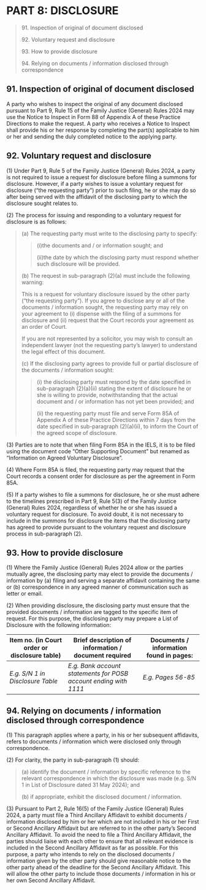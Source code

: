 # PART 8: DISCLOSURE

> 91\. Inspection of original of document disclosed
>
> 92\. Voluntary request and disclosure
>
> 93\. How to provide disclosure
>
> 94\. Relying on documents / information disclosed through correspondence

## 91. Inspection of original of document disclosed

A party who wishes to inspect the original of any document disclosed pursuant to Part 9, Rule 15 of the Family Justice (General) Rules 2024 may use the Notice to Inspect in Form 88 of Appendix A of these Practice Directions to make the request. A party who receives a Notice to Inspect shall provide his or her response by completing the part(s) applicable to him or her and sending the duly completed notice to the applying party.

## 92. Voluntary request and disclosure

(1) Under Part 9, Rule 5 of the Family Justice (General) Rules 2024, a party is not required to issue a request for disclosure before filing a summons for disclosure. However, if a party wishes to issue a voluntary request for disclosure (“the requesting party”) prior to such filing, he or she may do so after being served with the affidavit of the disclosing party to which the disclosure sought relates to.

(2) The process for issuing and responding to a voluntary request for disclosure is as follows:

> (a) The requesting party must write to the disclosing party to specify:
>
> > (i)the documents and / or information sought; and
> >
> > (ii)the date by which the disclosing party must respond whether such disclosure will be provided.
>
> (b) The request in sub-paragraph (2)(a) must include the following warning:
>
> This is a request for voluntary disclosure issued by the other party (“the requesting party”). If you agree to disclose any or all of the documents / information sought, the requesting party may rely on your agreement to (i) dispense with the filing of a summons for disclosure and (ii) request that the Court records your agreement as an order of Court.
>
> If you are not represented by a solicitor, you may wish to consult an independent lawyer (not the requesting party’s lawyer) to understand the legal effect of this document.
>
> (c) If the disclosing party agrees to provide full or partial disclosure of the documents / information sought:
>
> > (i) the disclosing party must respond by the date specified in sub-paragraph (2)(a)(ii) stating the extent of disclosure he or she is willing to provide, notwithstanding that the actual document and / or information has not yet been provided; and
> >
> > (ii) the requesting party must file and serve Form 85A of Appendix A of these Practice Directions within 7 days from the date specified in sub-paragraph (2)(a)(ii), to inform the Court of the agreed scope of disclosure.

(3) Parties are to note that when filing Form 85A in the IELS, it is to be filed using the document code “Other Supporting Document” but renamed as “Information on Agreed Voluntary Disclosure”.

(4) Where Form 85A is filed, the requesting party may request that the Court records a consent order for disclosure as per the agreement in Form 85A.

(5) If a party wishes to file a summons for disclosure, he or she must adhere to the timelines prescribed in Part 9, Rule 5(3) of the Family Justice (General) Rules 2024, regardless of whether he or she has issued a voluntary request for disclosure. To avoid doubt, it is not necessary to include in the summons for disclosure the items that the disclosing party has agreed to provide pursuant to the voluntary request and disclosure process in sub-paragraph (2).

## 93. How to provide disclosure

(1) Where the Family Justice (General) Rules 2024 allow or the parties mutually agree, the disclosing party may elect to provide the documents / information by (a) filing and serving a separate affidavit containing the same or (b) correspondence in any agreed manner of communication such as letter or email.

(2) When providing disclosure, the disclosing party must ensure that the provided documents / information are tagged to the specific item of request. For this purpose, the disclosing party may prepare a List of Disclosure with the following information:

| Item no. (in Court order or disclosure table) | Brief description of information / document required             | Documents / information found in pages: |
| --------------------------------------------- | ---------------------------------------------------------------- | --------------------------------------- |
| _E.g. S/N 1 in Disclosure Table_              | _E.g. Bank account statements for POSB account ending with 1111_ | _E.g. Pages 56-85_                      |

## 94. Relying on documents / information disclosed through correspondence

(1) This paragraph applies where a party, in his or her subsequent affidavits, refers to documents / information which were disclosed only through correspondence.

(2) For clarity, the party in sub-paragraph (1) should:

> (a) identify the document / information by specific reference to the relevant correspondence in which the disclosure was made (e.g. S/N 1 in List of Disclosure dated 31 May 2024); and
>
> (b) if appropriate, exhibit the disclosed document / information.

(3) Pursuant to Part 2, Rule 16(5) of the Family Justice (General) Rules 2024, a party must file a Third Ancillary Affidavit to exhibit documents / information disclosed by him or her which are not included in his or her First or Second Ancillary Affidavit but are referred to in the other party’s Second Ancillary Affidavit. To avoid the need to file a Third Ancillary Affidavit, the parties should liaise with each other to ensure that all relevant evidence is included in the Second Ancillary Affidavit as far as possible. For this purpose, a party who intends to rely on the disclosed documents / information given by the other party should give reasonable notice to the other party ahead of the deadline for the Second Ancillary Affidavit. This will allow the other party to include those documents / information in his or her own Second Ancillary Affidavit.

